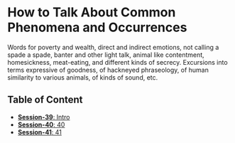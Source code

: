 # How to Talk About Common Phenomena and Occurrences

Words for poverty and wealth, direct and indirect emotions, not calling a spade a spade, banter and other light talk, animal like contentment, homesickness, meat-eating, and different kinds of secrecy. Excursions into terms expressive of goodness, of hackneyed phraseology, of human similarity to various animals, of kinds of sound, etc.

## Table of Content

- [**Session-39**: Intro](session-39.md)
- [**Session-40**: 40](session-40.md)
- [**Session-41**: 41](session-41.md)
